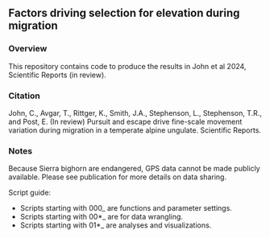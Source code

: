## Factors driving selection for elevation during migration

### Overview

This repository contains code to produce the results in John et al 2024, Scientific Reports (in review). 

### Citation

John, C., Avgar, T., Rittger, K., Smith, J.A., Stephenson, L., Stephenson, T.R., and Post, E. (In review) Pursuit and escape drive fine-scale movement variation during migration in a temperate alpine ungulate. Scientific Reports.

### Notes

Because Sierra bighorn are endangered, GPS data cannot be made publicly available. Please see publication for more details on data sharing.

Script guide:
* Scripts starting with 000_ are functions and parameter settings.
* Scripts starting with 00*_ are for data wrangling.
* Scripts starting with 01*_ are analyses and visualizations.